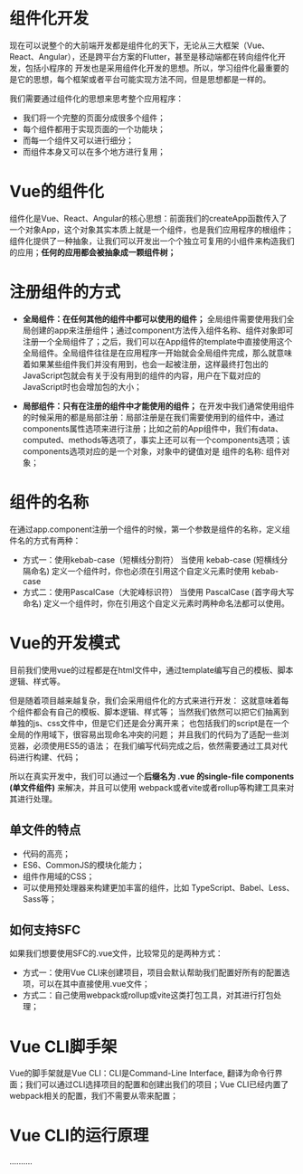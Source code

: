 # 组件化开发

现在可以说整个的大前端开发都是组件化的天下，无论从三大框架（Vue、React、Angular），还是跨平台方案的Flutter，甚至是移动端都在转向组件化开发，包括小程序的 开发也是采用组件化开发的思想。所以，学习组件化最重要的是它的思想，每个框架或者平台可能实现方法不同，但是思想都是一样的。

我们需要通过组件化的思想来思考整个应用程序：
- 我们将一个完整的页面分成很多个组件；
- 每个组件都用于实现页面的一个功能块；
- 而每一个组件又可以进行细分；
- 而组件本身又可以在多个地方进行复用；

# Vue的组件化

组件化是Vue、React、Angular的核心思想：前面我们的createApp函数传入了一个对象App，这个对象其实本质上就是一个组件，也是我们应用程序的根组件；组件化提供了一种抽象，让我们可以开发出一个个独立可复用的小组件来构造我们的应用；**任何的应用都会被抽象成一颗组件树；**

# 注册组件的方式

 - **全局组件：在任何其他的组件中都可以使用的组件；**
   全局组件需要使用我们全局创建的app来注册组件；通过component方法传入组件名称、组件对象即可注册一个全局组件了；之后，我们可以在App组件的template中直接使用这个全局组件。全局组件往往是在应用程序一开始就会全局组件完成，那么就意味着如果某些组件我们并没有用到，也会一起被注册，这样最终打包出的JavaScript包就会有关于没有用到的组件的内容，用户在下载对应的JavaScript时也会增加包的大小；
   
 - **局部组件：只有在注册的组件中才能使用的组件；**
   在开发中我们通常使用组件的时候采用的都是局部注册：局部注册是在我们需要使用到的组件中，通过components属性选项来进行注册；比如之前的App组件中，我们有data、computed、methods等选项了，事实上还可以有一个components选项；该components选项对应的是一个对象，对象中的键值对是 组件的名称: 组件对象；
   

# 组件的名称

在通过app.component注册一个组件的时候，第一个参数是组件的名称，定义组件名的方式有两种：

- 方式一：使用kebab-case（短横线分割符）
  当使用 kebab-case (短横线分隔命名) 定义一个组件时，你也必须在引用这个自定义元素时使用 kebab-case
- 方式二：使用PascalCase（大驼峰标识符）
  当使用 PascalCase (首字母大写命名) 定义一个组件时，你在引用这个自定义元素时两种命名法都可以使用。

# Vue的开发模式

目前我们使用vue的过程都是在html文件中，通过template编写自己的模板、脚本逻辑、样式等。 

但是随着项目越来越复杂，我们会采用组件化的方式来进行开发：
这就意味着每个组件都会有自己的模板、脚本逻辑、样式等；
当然我们依然可以把它们抽离到单独的js、css文件中，但是它们还是会分离开来；
也包括我们的script是在一个全局的作用域下，很容易出现命名冲突的问题； 
并且我们的代码为了适配一些浏览器，必须使用ES5的语法；
在我们编写代码完成之后，依然需要通过工具对代码进行构建、代码；

所以在真实开发中，我们可以通过一个**后缀名为 .vue 的single-file components (单文件组件)** 来解决，并且可以使用 webpack或者vite或者rollup等构建工具来对其进行处理。

## 单文件的特点

- 代码的高亮；
- ES6、CommonJS的模块化能力；
- 组件作用域的CSS；
- 可以使用预处理器来构建更加丰富的组件，比如 TypeScript、Babel、Less、Sass等；

## 如何支持SFC

如果我们想要使用SFC的.vue文件，比较常见的是两种方式：
- 方式一：使用Vue CLI来创建项目，项目会默认帮助我们配置好所有的配置选项，可以在其中直接使用.vue文件；
- 方式二：自己使用webpack或rollup或vite这类打包工具，对其进行打包处理；


# Vue CLI脚手架

Vue的脚手架就是Vue CLI：CLI是Command-Line Interface, 翻译为命令行界面；我们可以通过CLI选择项目的配置和创建出我们的项目；Vue CLI已经内置了webpack相关的配置，我们不需要从零来配置；

# Vue CLI的运行原理
..........